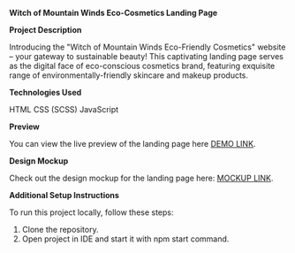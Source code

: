 **Witch of Mountain Winds Eco-Cosmetics Landing Page**

**Project Description**

Introducing the "Witch of Mountain Winds Eco-Friendly Cosmetics" website – your gateway to sustainable beauty! This captivating landing page serves as the digital face of eco-conscious cosmetics brand, featuring exquisite range of environmentally-friendly skincare and makeup products.

**Technologies Used**

HTML
CSS (SCSS)
JavaScript

**Preview**

You can view the live preview of the landing page here [DEMO LINK](https://hrynkevych.github.io/Eco_cosmetics/).

**Design Mockup**

Check out the design mockup for the landing page here: [MOCKUP LINK](https://www.figma.com/file/Fz588JKGuPS2Bk21De4KE5/Brand-of-eco-cosmetics-_FE-students?node-id=21779%3A631&mode=dev).

**Additional Setup Instructions**

To run this project locally, follow these steps:

1) Clone the repository.
2) Open project in IDE and start it with npm start command.
